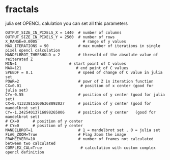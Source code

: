 # fractals

julia set OPENCL calulation 
you can set all this parameters

	OUTPUT_SIZE_IN_PIXELS_X = 1440  # number of columns
	OUTPUT_SIZE_IN_PIXELS_Y = 2560  # number of rows
	X_RANGE=0.0005                    # range of y values 
	MAX_ITERATIONS = 90             # max number of iterations in single pixel opencl calculation
	MANDELBROT_THRESHOLD = 2        # thresold of the absolute value of reiterated Z
	MIN=1                       # start point of C values 
	MAX=121                        # end point of C values
	SPEEDF = 0.1                    # speed of change of C value in julia set
	POWR=2                          # powr of Z in iteration function
	CX=0.01                          # position of x center (good for julia set)
	CY=-0.55                        # position of y center (good for julia set)
	CX=0.413238151606368892027      # position of y center (good for mandelbrot set)
	CY=-1.24254013716898265806      # position of y center	 (good for mandelbrot set)
	# CX=0      # position of y center
	# CY=0      # position of y center	
	MANDELBROT=1                    # 1 = mandelbrot set , 0 = julia set
	FLAG_ZOOM=True                  # Flag Zoom the image
	FRAMEEVERY=10                   # number of frames not calculated between two calculated
	COMPLEX_CAL=True                 # calculation with custom complex opencl definition
